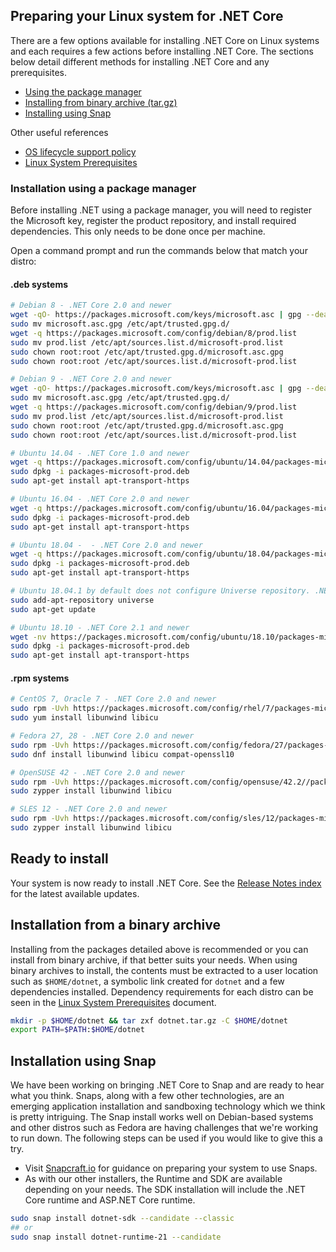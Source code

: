## Preparing your Linux system for .NET Core

There are a few options available for installing .NET Core on Linux systems and each requires a few actions before installing .NET Core. The sections below detail different methods for installing .NET Core and any prerequisites.

* [Using the package manager](installation-using-a-package-manager)
* [Installing from binary archive (tar.gz)](installation-from-a-binary-archive)
* [Installing using Snap](installation-using-snap)

Other useful references

* [OS lifecycle support policy](https://github.com/dotnet/core/blob/master/os-lifecycle-policy.md)
* [Linux System Prerequisites](https://github.com/dotnet/core/blob/master/Documentation/linux-prereqs.md)

### Installation using a package manager

Before installing .NET using a package manager, you will need to register the Microsoft key, register the product repository, and install required dependencies. This only needs to be done once per machine.

Open a command prompt and run the commands below that match your distro:

#### .deb systems

```bash
# Debian 8 - .NET Core 2.0 and newer
wget -qO- https://packages.microsoft.com/keys/microsoft.asc | gpg --dearmor > microsoft.asc.gpg
sudo mv microsoft.asc.gpg /etc/apt/trusted.gpg.d/
wget -q https://packages.microsoft.com/config/debian/8/prod.list
sudo mv prod.list /etc/apt/sources.list.d/microsoft-prod.list
sudo chown root:root /etc/apt/trusted.gpg.d/microsoft.asc.gpg
sudo chown root:root /etc/apt/sources.list.d/microsoft-prod.list

# Debian 9 - .NET Core 2.0 and newer
wget -qO- https://packages.microsoft.com/keys/microsoft.asc | gpg --dearmor > microsoft.asc.gpg
sudo mv microsoft.asc.gpg /etc/apt/trusted.gpg.d/
wget -q https://packages.microsoft.com/config/debian/9/prod.list
sudo mv prod.list /etc/apt/sources.list.d/microsoft-prod.list
sudo chown root:root /etc/apt/trusted.gpg.d/microsoft.asc.gpg
sudo chown root:root /etc/apt/sources.list.d/microsoft-prod.list

# Ubuntu 14.04 - .NET Core 1.0 and newer
wget -q https://packages.microsoft.com/config/ubuntu/14.04/packages-microsoft-prod.deb
sudo dpkg -i packages-microsoft-prod.deb
sudo apt-get install apt-transport-https

# Ubuntu 16.04 - .NET Core 2.0 and newer
wget -q https://packages.microsoft.com/config/ubuntu/16.04/packages-microsoft-prod.deb
sudo dpkg -i packages-microsoft-prod.deb
sudo apt-get install apt-transport-https

# Ubuntu 18.04 -  - .NET Core 2.0 and newer
wget -q https://packages.microsoft.com/config/ubuntu/18.04/packages-microsoft-prod.deb
sudo dpkg -i packages-microsoft-prod.deb
sudo apt-get install apt-transport-https

# Ubuntu 18.04.1 by default does not configure Universe repository. .NET Core 2.1 depends on liblttng-ust0, which is available in the Universe repository.
sudo add-apt-repository universe
sudo apt-get update

# Ubuntu 18.10 - .NET Core 2.1 and newer
wget -nv https://packages.microsoft.com/config/ubuntu/18.10/packages-microsoft-prod.deb
sudo dpkg -i packages-microsoft-prod.deb
sudo apt-get install apt-transport-https
```

#### .rpm systems

```bash
# CentOS 7, Oracle 7 - .NET Core 2.0 and newer
sudo rpm -Uvh https://packages.microsoft.com/config/rhel/7/packages-microsoft-prod.rpm
sudo yum install libunwind libicu

# Fedora 27, 28 - .NET Core 2.0 and newer
sudo rpm -Uvh https://packages.microsoft.com/config/fedora/27/packages-microsoft-prod.rpm
sudo dnf install libunwind libicu compat-openssl10

# OpenSUSE 42 - .NET Core 2.0 and newer
sudo rpm -Uvh https://packages.microsoft.com/config/opensuse/42.2//packages-microsoft-prod.rpm
sudo zypper install libunwind libicu

# SLES 12 - .NET Core 2.0 and newer
sudo rpm -Uvh https://packages.microsoft.com/config/sles/12/packages-microsoft-prod.rpm
sudo zypper install libunwind libicu
```

## Ready to install

Your system is now ready to install .NET Core. See the [Release Notes index](https://github.com/dotnet/core/tree/master/release-notes) for the latest available updates.

## Installation from a binary archive

Installing from the packages detailed above is recommended or you can install from binary archive, if that better suits your needs. When using binary archives to install, the contents must be extracted to a user location such as `$HOME/dotnet`, a symbolic link created for `dotnet` and a few dependencies installed. Dependency requirements for each distro can be seen in the [Linux System Prerequisites](https://github.com/dotnet/core/blob/master/Documentation/linux-prereqs.md) document.

```bash
mkdir -p $HOME/dotnet && tar zxf dotnet.tar.gz -C $HOME/dotnet
export PATH=$PATH:$HOME/dotnet
```

## Installation using Snap

We have been working on bringing .NET Core to Snap and are ready to hear what you think. Snaps, along with a few other technologies, are an emerging application installation and sandboxing technology which we think is pretty intriguing. The Snap install works well on Debian-based systems and other distros such as Fedora are having challenges that we're working to run down. The following steps can be used if you would like to give this a try.

* Visit [Snapcraft.io](https://snapcraft.io/) for guidance on preparing your system to use Snaps.
* As with our other installers, the Runtime and SDK are available depending on your needs. The SDK installation will include the .NET Core runtime and ASP.NET Core runtime.

```bash
sudo snap install dotnet-sdk --candidate --classic
## or
sudo snap install dotnet-runtime-21 --candidate
```